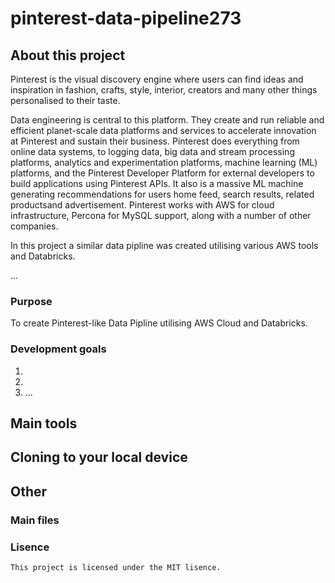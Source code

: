 # pinterest-data-pipeline273

## About this project

Pinterest is the visual discovery engine where users can find ideas and inspiration in fashion, crafts, style, interior, creators and many other things personalised to their taste.

Data engineering is central to this platform. They create and run reliable and efficient planet-scale data platforms and services to accelerate innovation at Pinterest and sustain their business. Pinterest does everything from online data systems, to logging data, big data and stream processing platforms, analytics and experimentation platforms, machine learning (ML) platforms, and the Pinterest Developer Platform for external developers to build applications using Pinterest APIs. It also is a massive ML machine generating recommendations for users home feed, search results, related productsand advertisement. Pinterest works with AWS for cloud infrastructure, Percona for MySQL support, along with a number of other companies.

In this project a similar data pipline was created utilising various AWS tools and Databricks.

...


### Purpose

To create Pinterest-like Data Pipline utilising AWS Cloud and Databricks.

### Development goals

1. 
2. 
3. ...


## Main tools 

    




## Cloning to your local device



## Other

### Main files



### Lisence

    This project is licensed under the MIT lisence.